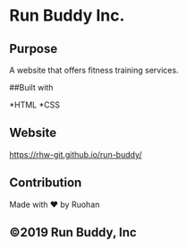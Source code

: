 # Run Buddy Inc.

## Purpose 

A website that offers fitness training services.

##Built with

*HTML
*CSS

## Website
https://rhw-git.github.io/run-buddy/

## Contribution

Made with ❤️ by Ruohan

## ©️2019 Run Buddy, Inc 
